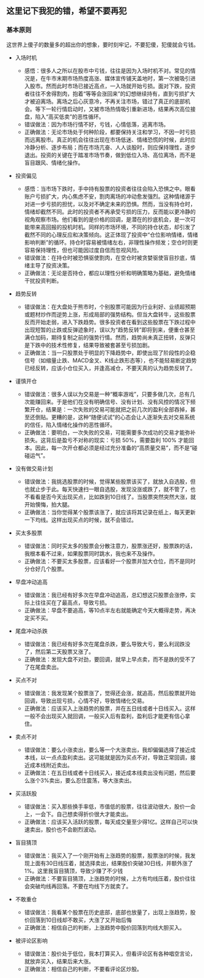 ## 这里记下我犯的错，希望不要再犯

### 基本原则
这世界上傻子的数量多的超出你的想象，要时刻牢记，不要犯傻，犯傻就会亏钱。

- 入场时机
  - 感悟：很多人之所以在股市中亏钱，往往是因为入场时机不对。常见的情况是，在牛市末期市场热度高涨、媒体宣传铺天盖地时，第一次被吸引进入股市。然而此时市场已接近高点，一入场就开始亏损。面对下跌，投资者往往不舍得割肉，抱着“等等会涨回来”的幻想继续持有，直到亏损扩大才被迫离场。离场之后心灰意冷，不再关注市场，错过了真正的底部机会。等下一轮行情启动时，又被市场热情吸引重新进场，结果再次高位接盘，陷入“高买低卖”的恶性循环。
  - 错误做法：因为市场行情不好，亏钱，心情低落，逃离市场。
  - 正确做法：无论市场处于何种阶段，都要保持关注和学习，不因一时亏损而远离股市。真正的机会往往出现在市场低迷、情绪恐慌的时候，此时应冷静分析、逐步布局；而在市场亢奋、人人谈股时，则应保持理性，逐步退出。投资的关键在于踏准市场节奏，做到低位入场、高位离场，而不是盲目跟风、情绪化操作。

- 投资偏见
  - 感悟：当市场下跌时，手中持有股票的投资者往往会陷入恐惧之中。眼看账户亏损扩大，内心焦虑不安，割肉离场的冲动愈发强烈。这种情绪源于对进一步亏损的担忧，以及对不确定未来的恐惧。然而，当没有持仓时，情绪却截然不同。此时的投资者不再承受亏损的压力，反而能以更冷静的视角观察市场。他们看到的是价格的回调，是潜在的抄底机会，是一次可能带来高回报的投机时机。同样的市场环境，不同的持仓状态，却引发了截然不同的心理反应和决策倾向。这正体现了投资中“仓位影响情绪，情绪影响判断”的循环。持仓时容易被情绪左右，非理性操作频发；空仓时则更容易保持理性，但也可能因过度自信而忽视风险。
  - 错误做法：在持仓时被恐惧驱使割肉，在空仓时被贪婪驱使盲目抄底，情绪主导了投资决策。
  - 正确做法：无论是否持仓，都应以理性分析和明确策略为基础，避免情绪干扰投资判断。

- 趋势反转
  - 错误做法：在大盘处于熊市时，个别股票可能因为行业利好、业绩超预期或题材炒作而逆势上涨，形成局部的强势结构。但当大盘转牛，这些股票反而开始走弱，进入下跌趋势。很多投资者在看到这些股票在下跌过程中出现短暂的止跌或反弹迹象时，误以为“趋势反转”即将到来，便重仓甚至满仓加码，期待复制之前的强势行情。然而，趋势尚未真正扭转，反弹只是下跌中的技术性修复，结果导致被套甚至亏损加剧。
  - 正确做法：当一只股票处于明显的下降趋势中，即使出现了阶段性的企稳信号（如缩量止跌、MACD金叉、K线止跌形态等），也不能轻易断定趋势已经反转，应该小仓位买入，并逢高减仓，不要天真的认为趋势反转了。

- 谨慎开仓
  - 错误做法：很多人误以为交易是一种“概率游戏”，只要多做几次，总有几次能赚回来。于是他们在没有明确信号、没有计划、没有风控的情况下频繁开仓，结果是：一次失败的交易可能就把之前几次的盈利全部吞掉，甚至还倒贴。更糟的是，这种“随便试试”的心态会让人逐渐失去对交易系统的信任，陷入情绪化操作的恶性循环。
  - 正确做法：要明白，一次失败的交易，可能需要多次成功的交易才能弥补损失。这背后是盈亏不对称的现实：亏损 50%，需要盈利 100% 才能回本。因此，每一次开仓都必须是经过充分准备的“高质量交易”，而不是“碰碰运气”。
  
- 没有做交易计划
  - 错误做法：我挑选股票的时候，觉得某些股票该买了，就放入自选股，但也就止步于此。每天快速扫一眼自选股，发现没涨或跌了，就不管了，也不看看是否今天出现买点，比如跌到10日线了。当股票突然突然大涨，就开始懊悔，拍大腿。
  - 正确做法：当你觉得某个股票该涨了，就应该将其记录在纸上，每天更新一下均线。这样出现买点的时候，就不会错过。

- 买太多股票
  - 错误做法：同时买太多的股票会分散注意力，股票涨还好，股票跌的话，我根本看不过来，如果股票同时跳水，我也来不及操作。 
  - 正确做法：不要买太多股票，应该看好一个股票并加大仓位，而不是同时分仓好几个股票。

- 早盘冲动追高
  - 错误做法：我已经有好多次在早盘冲动追高，总幻想这只股票会涨停，实际上往往买在了最高点，导致亏损。 
  - 正确做法：早盘不要追高，等10点半左右就能确定今天大概得走势，再决定买不买。

- 尾盘冲动杀跌
  - 错误做法：我已经有好多次在尾盘杀跌，要么导致大亏，要么利润跌没了，然后第二天股票又涨了。
  - 正确做法：发现大盘不对劲，要回调，就早上早点卖，而不是跌的受不了了在尾盘卖出。
 
- 买点不对
  - 错误做法：我发现某个股票涨了，觉得还会涨，就追高，然后股票就开始回调，导致出现亏损，心情不好，导致情绪化交易。
  - 正确做法：应该买入上涨趋势的股票，并在五日线或者十日线买入。这样一般不会出现买入就回调，一般买入后有盈利，盈利后才能更有信心拿住。
 
- 卖点不对
  - 错误做法：要么小涨卖出，要么等一个大涨卖出，我却偏偏选择了接近成本线，以一点点盈利卖出。这可能就是因为买点不对，导致正常回调，接近成本线附近卖出。
  - 正确做法：在五日线或者十日线买入，接近成本线卖出没有问题，然后要么涨个3%卖出，要么忍住震荡，等大涨卖出。
 
- 买活跃股
  - 错误做法：买入那些换手率低，市值低的股票，往往波动很大，股价一会上，一会下。自己想卖得折价很大才能卖出。
  - 正确做法：应该买入活跃的股票，每天成交量至少得1亿。这样自己可以快速卖出，股价也不会剧烈波动。
 
- 盲目猜顶
  - 错误做法：我买入了一个刚开始有上涨趋势的股票，股票涨的时候，我发现上面有30日线压着，就选择卖出，结果股价突破30日线，并额外涨了1%。这里我盲目猜顶，导致少赚了不少钱
  - 正确做法：不要盲目猜顶，上涨趋势的时候，上方有均线压着，股价往往会突破均线再回落。不要在均线下方就卖了。
 
- 不敢重仓
  - 错误做法：我看某个股票在历史底部，底部也放量了，出现上涨趋势，股价回落到10日线却不敢买，大涨了又开始后悔
  - 正确做法：相信自己的判断，上涨趋势中股价回落到均线大胆买入。

- 被评论区影响
  - 错误做法：股价处于低位，我本打算买入，但看评论区有各种唱空言论，就放弃买入，结果后来大涨。
  - 正确做法：相信自己的判断，不要看评论区炒股。
  
  

